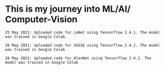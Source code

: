 # This is my journey into ML/AI/ Computer-Vision

	25 May 2021: Uploaded code for LeNet using Tensorflow 2.4.1. The model was trained in Google Colab. 
  
	26 May 2021: Uploaded code for VGG16 using Tensorflow 2.4.1. The model was trained in Google Colab

	26 May 2021: Uploaded code for AlexNet using Tensorflow 2.4.1. The model was trained in Google Colab  
